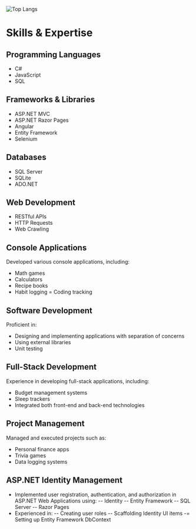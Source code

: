 ![Top Langs](https://github-readme-stats.vercel.app/api/top-langs/?username=DLee211&theme=transparent&hide_progress=true)

# Skills & Expertise

## Programming Languages
- C#
- JavaScript
- SQL

## Frameworks & Libraries
- ASP.NET MVC
- ASP.NET Razor Pages
- Angular
- Entity Framework
- Selenium
## Databases
- SQL Server
- SQLite
- ADO.NET
## Web Development
- RESTful APIs
- HTTP Requests
- Web Crawling
## Console Applications
Developed various console applications, including:
- Math games
- Calculators
- Recipe books
- Habit logging
= Coding tracking

## Software Development
Proficient in:
- Designing and implementing applications with separation of concerns
- Using external libraries
- Unit testing
## Full-Stack Development
Experience in developing full-stack applications, including:
- Budget management systems
- Sleep trackers
- Integrated both front-end and back-end technologies
## Project Management
Managed and executed projects such as:
- Personal finance apps
- Trivia games
- Data logging systems
## ASP.NET Identity Management
- Implemented user registration, authentication, and authorization in ASP.NET Web Applications using:
-- Identity
-- Entity Framework
-- SQL Server
-- Razor Pages
- Experienced in:
-- Creating user roles
-- Scaffolding Identity UI items
-= Setting up Entity Framework DbContext
